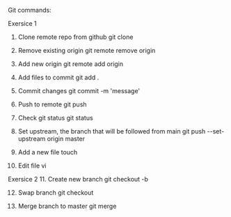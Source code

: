 Git commands:

Exersice 1
1. Clone remote repo from github
git clone <url>

2. Remove existing origin
git remote remove origin

3. Add new origin
git remote add origin <new-url>

4. Add files to commit
git add .

5. Commit changes
git commit -m 'message'

6. Push to remote
git push

7. Check git status
git status

8. Set upstream, the branch that will be followed from main
git push --set-upstream origin master

9. Add a new file
touch <new-file-name>

10. Edit file
vi <file-name>


Exersice 2
11. Create new branch
git checkout -b <branch-name>

12. Swap branch
git checkout <branch-name>

13. Merge branch to master
git merge <branch-name-to-be-merged>

